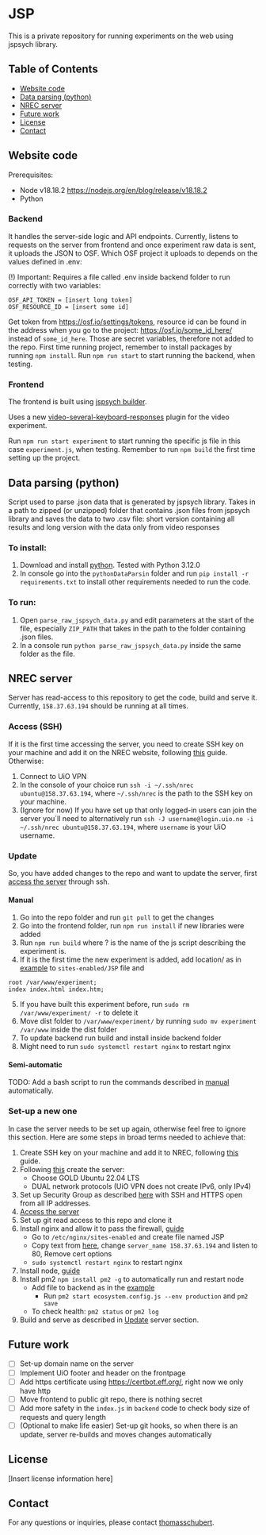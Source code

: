 # JSP

This is a private repository for running experiments on the web using jspsych library.

## Table of Contents

- [Website code](#website-code)
- [Data parsing (python)](#data-parsing-python)
- [NREC server](#nrec-server)
- [Future work](#future-work)
- [License](#license)
- [Contact](#contact)

## Website code

Prerequisites:

- Node v18.18.2 https://nodejs.org/en/blog/release/v18.18.2
- Python

### Backend

It handles the server-side logic and API endpoints. Currently, listens to requests on the server from frontend and once experiment raw data is sent, it uploads the JSON to OSF. Which OSF project it uploads to depends on the values defined in .env:

(!) Important: Requires a file called .env inside backend folder to run correctly with two variables:

```
OSF_API_TOKEN = [insert long token]
OSF_RESOURCE_ID = [insert some id]
```

Get token from https://osf.io/settings/tokens, resource id can be found in the address when you go to the project: https://osf.io/some_id_here/ instead of `some_id_here`. Those are secret variables, therefore not added to the repo.
First time running project, remember to install packages by running `npm install`.
Run `npm run start` to start running the backend, when testing.

### Frontend

The frontend is built using [jspsych builder](https://github.com/bjoluc/jspsych-builder).

Uses a new [video-several-keyboard-responses](https://github.com/jspsych/jspsych-contrib/tree/main/packages/plugin-video-several-keyboard-responses) plugin for the video experiment.

Run `npm run start experiment` to start running the specific js file in this case `experiment.js`, when testing. Remember to run `npm build` the first time setting up the project.

## Data parsing (python)

Script used to parse .json data that is generated by jspsych library. Takes in a path to zipped (or unzipped) folder that contains .json files from jspsych library and saves the data to two .csv file: short version containing all results and long version with the data only from video responses

### To install:

1. Download and install [python](https://www.python.org/downloads/). Tested with Python 3.12.0
2. In console go into the `pythonDataParsin` folder and run `pip install -r requirements.txt` to install other requirements needed to run the code.

### To run:

1. Open `parse_raw_jspsych_data.py` and edit parameters at the start of the file, especially `ZIP_PATH` that takes in the path to the folder containing .json files.
2. In a console run `python parse_raw_jspsych_data.py` inside the same folder as the file.

## NREC server

Server has read-access to this repository to get the code, build and serve it. Currently, `158.37.63.194` should be running at all times.

### Access (SSH)

If it is the first time accessing the server, you need to create SSH key on your machine and add it on the NREC website, following [this](https://docs.nrec.no/ssh.html) guide. Otherwise:

1. Connect to UiO VPN
2. In the console of your choice run `ssh -i ~/.ssh/nrec ubuntu@158.37.63.194`, where `~/.ssh/nrec` is the path to the SSH key on your machine.
3. (Ignore for now) If you have set up that only logged-in users can join the server you´ll need to alternatively run `ssh -J username@login.uio.no -i ~/.ssh/nrec ubuntu@158.37.63.194`, where `username` is your UiO username.

### Update

So, you have added changes to the repo and want to update the server, first [access the server](#access-ssh) through ssh.

#### Manual

1. Go into the repo folder and run `git pull` to get the changes
2. Go into the frontend folder, run `npm run install` if new libraries were added
3. Run `npm run build` where ? is the name of the js script describing the experiment is.
4. If it is the first time the new experiment is added, add location/ as in [example](https://gist.github.com/leommoore/2701379) to `sites-enabled/JSP` file and

```
root /var/www/experiment;
index index.html index.htm;
```

5. If you have built this experiment before, run `sudo rm /var/www/experiment/ -r` to delete it
6. Move dist folder to `/var/www/experiment/` by running `sudo mv experiment /var/www` inside the dist folder
7. To update backend run build and install inside backend folder
8. Might need to run `sudo systemctl restart nginx` to restart nginx

#### Semi-automatic

TODO: Add a bash script to run the commands described in [manual](#manual) automatically.

### Set-up a new one

In case the server needs to be set up again, otherwise feel free to ignore this section. Here are some steps in broad terms needed to achieve that:

1. Create SSH key on your machine and add it to NREC, following [this](https://docs.nrec.no/ssh.html) guide.
2. Following [this](https://docs.nrec.no/create-virtual-machine.html) create the server:
   - Choose GOLD Ubuntu 22.04 LTS
   - DUAL network protocols (UiO VPN does not create IPv6, only IPv4)
3. Set up Security Group as described [here](https://docs.nrec.no/security-groups.html#id12) with SSH and HTTPS open from all IP addresses.
4. [Access the server](#access-ssh)
5. Set up git read access to this repo and clone it
6. Install nginx and allow it to pass the firewall, [guide](https://www.digitalocean.com/community/tutorials/how-to-install-nginx-on-ubuntu-22-04)
   - Go to `/etc/nginx/sites-enabled` and create file named JSP
   - Copy text from [here](https://pm2.keymetrics.io/docs/tutorials/pm2-nginx-production-setup), change `server_name 158.37.63.194` and listen to 80, Remove cert options
   - `sudo systemctl restart nginx` to restart nginx
7. Install node, [guide](https://www.digitalocean.com/community/tutorials/how-to-install-node-js-on-ubuntu-20-04#option-3-installing-node-using-the-node-version-manager)
8. Install pm2 `npm install pm2 -g` to automatically run and restart node
   - Add file to backend as in the [example](https://pm2.keymetrics.io/docs/usage/environment/)
     - Run `pm2 start ecosystem.config.js --env production` and `pm2 save`
   - To check health: `pm2 status` or `pm2 log`
9. Build and serve as described in [Update](#update) server section.

## Future work

- [ ] Set-up domain name on the server
- [ ] Implement UiO footer and header on the frontpage
- [ ] Add https certificate using https://certbot.eff.org/, right now we only have http
- [ ] Move frontend to public git repo, there is nothing secret
- [ ] Add more safety in the `index.js` in `backend` code to check body size of requests and query length
- [ ] (Optional to make life easier) Set-up git hooks, so when there is an update, server re-builds and moves changes automatically

## License

[Insert license information here]

## Contact

For any questions or inquiries, please contact [thomasschubert](https://github.com/thomasschubert).
